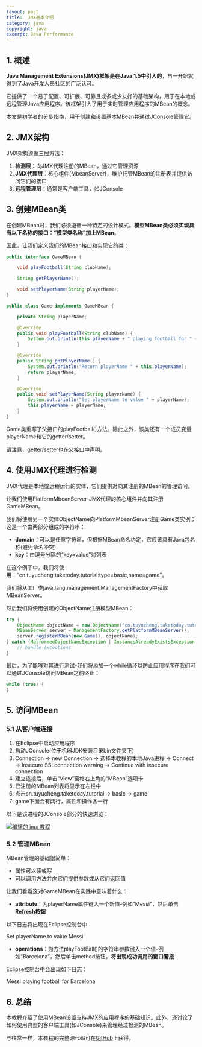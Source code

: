 ```yaml
---
layout: post
title:  JMX基本介绍
category: java
copyright: java
excerpt: Java Performance
---
```


## 1. 概述

**Java Management Extensions(JMX)框架是在Java 1.5中引入的**，自一开始就得到了Java开发人员社区的广泛认可。

它提供了一个易于配置、可扩展、可靠且或多或少友好的基础架构，用于在本地或远程管理Java应用程序。该框架引入了用于实时管理应用程序的MBean的概念。

本文是初学者的分步指南，用于创建和设置基本MBean并通过JConsole管理它。

## 2. JMX架构

JMX架构遵循三层方法：

1.  **检测层**：向JMX代理注册的MBean，通过它管理资源
2.  **JMX代理层**：核心组件(MbeanServer)，维护托管MBean的注册表并提供访问它们的接口
3.  **远程管理层**：通常是客户端工具，如JConsole

## 3. 创建MBean类

在创建MBean时，我们必须遵循一种特定的设计模式。**模型MBean类必须实现具有以下名称的接口：“模型类名称”加上MBean**。

因此，让我们定义我们的MBean接口和实现它的类：

```java
public interface GameMBean {

    void playFootball(String clubName);

    String getPlayerName();

    void setPlayerName(String playerName);
}

public class Game implements GameMBean {

    private String playerName;

    @Override
    public void playFootball(String clubName) {
        System.out.println(this.playerName + " playing football for " + clubName);
    }

    @Override
    public String getPlayerName() {
        System.out.println("Return playerName " + this.playerName);
        return playerName;
    }

    @Override
    public void setPlayerName(String playerName) {
        System.out.println("Set playerName to value " + playerName);
        this.playerName = playerName;
    }
}
```

Game类重写了父接口的playFootball()方法。除此之外，该类还有一个成员变量playerName和它的getter/setter。

请注意，getter/setter也在父接口中声明。

## 4. 使用JMX代理进行检测

JMX代理是本地或远程运行的实体，它们提供对向其注册的MBean的管理访问。

让我们使用PlatformMbeanServer-JMX代理的核心组件并向其注册GameMBean。

我们将使用另一个实体ObjectName向PlatformMbeanServer注册Game类实例；这是一个由两部分组成的字符串：

-   **domain**：可以是任意字符串，但根据MBean命名约定，它应该具有Java包名称(避免命名冲突)
-   **key**：由逗号分隔的“key=value”对列表

在这个例子中，我们将使用：“cn.tuyucheng.taketoday.tutorial:type=basic,name=game”。

我们将从工厂类java.lang.management.ManagementFactory中获取MBeanServer。

然后我们将使用创建的ObjectName注册模型MBean：

```java
try {
    ObjectName objectName = new ObjectName("cn.tuyucheng.taketoday.tutorial:type=basic,name=game");
    MBeanServer server = ManagementFactory.getPlatformMBeanServer();
    server.registerMBean(new Game(), objectName);
} catch (MalformedObjectNameException | InstanceAlreadyExistsException | MBeanRegistrationException | NotCompliantMBeanException e) {
    // handle exceptions
}
```

最后，为了能够对其进行测试-我们将添加一个while循环以防止应用程序在我们可以通过JConsole访问MBean之前终止：

```java
while (true) {
}
```

## 5. 访问MBean

### 5.1 从客户端连接

1.  在Eclipse中启动应用程序
2.  启动JConsole(位于机器JDK安装目录bin文件夹下)
3.  Connection -> new Connection -> 选择本教程的本地Java进程 -> Connect -> Insecure SSl connection warning -> Continue with insecure connection
4.  建立连接后，单击“View”窗格右上角的“MBean”选项卡
5.  已注册的MBean列表将显示在左栏中
6.  点击cn.tuyucheng.taketoday.tutorial -> basic -> game
7.  game下面会有两行，属性和操作各一行

以下是该进程的JConsole部分的快速浏览：

[![编辑的 jmx 教程](https://www.baeldung.com/wp-content/uploads/2016/12/edited_jmx_tutorial-1024x575.gif)](https://www.baeldung.com/wp-content/uploads/2016/12/edited_jmx_tutorial.gif)

### 5.2 管理MBean

MBean管理的基础很简单：

-   属性可以读或写
-   可以调用方法并向它们提供参数或从它们返回值

让我们看看这对GameMBean在实践中意味着什么：

-   **attribute**：为playerName属性键入一个新值-例如“Messi”，然后单击**Refresh按钮**

以下日志将出现在Eclipse控制台中：

Set playerName to value Messi

-   **operations**：为方法playFootBall()的字符串参数键入一个值-例如“Barcelona”，然后单击method按钮，**将出现成功调用的窗口警报**

Eclipse控制台中会出现如下日志：

Messi playing football for Barcelona

## 6. 总结

本教程介绍了使用MBean设置支持JMX的应用程序的基础知识。此外，还讨论了如何使用典型的客户端工具(如JConsole)来管理经过检测的MBean。

与往常一样，本教程的完整源代码可在[GitHub](https://github.com/tuyucheng7/taketoday-tutorial4j/tree/master/java-core-modules/java-perf-1)上获得。
